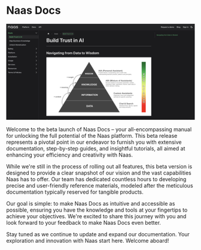 
# Naas Docs

![alt text](site/docs/mission/img/build-trust.png)

Welcome to the beta launch of Naas Docs – your all-encompassing manual for unlocking the full potential of the Naas platform. This beta release represents a pivotal point in our endeavor to furnish you with extensive documentation, step-by-step guides, and insightful tutorials, all aimed at enhancing your efficiency and creativity with Naas.

While we're still in the process of rolling out all features, this beta version is designed to provide a clear snapshot of our vision and the vast capabilities Naas has to offer. Our team has dedicated countless hours to developing precise and user-friendly reference materials, modeled after the meticulous documentation typically reserved for tangible products.

Our goal is simple: to make Naas Docs as intuitive and accessible as possible, ensuring you have the knowledge and tools at your fingertips to achieve your objectives. We're excited to share this journey with you and look forward to your feedback to make Naas Docs even better.

Stay tuned as we continue to update and expand our documentation. Your exploration and innovation with Naas start here. Welcome aboard!
